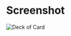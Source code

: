 # Screenshot

![Deck of Card](https://raw.githubusercontent.com/hrizkiou/Carousel/main/screenshot/1.png)